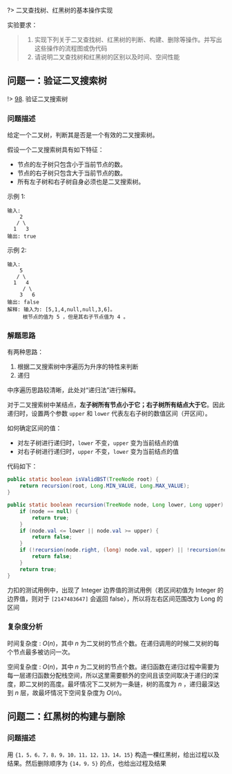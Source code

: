 ?> 二叉查找树、红黑树的基本操作实现

实验要求：

> 1. 实现下列关于二叉查找树、红黑树的判断、构建、删除等操作。并写出这些操作的流程图或伪代码
> 2. 请说明二叉查找树和红黑树的区别以及时间、空间性能

## 问题一：验证二叉搜索树

!> [98](https://leetcode-cn.com/problems/validate-binary-search-tree/). 验证二叉搜索树

### 问题描述

给定一个二叉树，判断其是否是一个有效的二叉搜索树。

假设一个二叉搜索树具有如下特征：

- 节点的左子树只包含小于当前节点的数。
- 节点的右子树只包含大于当前节点的数。
- 所有左子树和右子树自身必须也是二叉搜索树。

示例 1:

```
输入:
    2
   / \
  1   3
输出: true
```

示例 2:

```
输入:
    5
   / \
  1   4
     / \
    3   6
输出: false
解释: 输入为: [5,1,4,null,null,3,6]。
     根节点的值为 5 ，但是其右子节点值为 4 。
```

### 解题思路

有两种思路：
1. 根据二叉搜索树中序遍历为升序的特性来判断
2. 递归

中序遍历思路较清晰，此处对“递归法”进行解释。

对于二叉搜索树中某结点，**左子树所有节点小于它；右子树所有结点大于它**。因此递归时，设置两个参数 `upper` 和 `lower` 代表左右子树的数值区间（开区间）。

如何确定区间的值：

- 对左子树进行递归时，`lower` 不变，`upper` 变为当前结点的值
- 对右子树进行递归时，`upper` 不变，`lower` 变为当前结点的值

代码如下：

```java
public static boolean isValidBST(TreeNode root) {
    return recursion(root, Long.MIN_VALUE, Long.MAX_VALUE);
}

public static boolean recursion(TreeNode node, Long lower, Long upper) {
    if (node == null) {
        return true;
    }
    if (node.val <= lower || node.val >= upper) {
        return false;
    }
    if (!recursion(node.right, (long) node.val, upper) || !recursion(node.left, lower, (long) node.val)) {
        return false;
    }
    return true;
}
```

力扣的测试用例中，出现了 Integer 边界值的测试用例（若区间初值为 Integer 的边界值，则对于 `[2147483647]` 会返回 false），所以将左右区间范围改为 Long 的区间

### 复杂度分析
时间复杂度 : $O(n)$，其中 $n$ 为二叉树的节点个数。在递归调用的时候二叉树的每个节点最多被访问一次。

空间复杂度 : $O(n)$，其中 $n$ 为二叉树的节点个数。递归函数在递归过程中需要为每一层递归函数分配栈空间，所以这里需要额外的空间且该空间取决于递归的深度，即二叉树的高度。最坏情况下二叉树为一条链，树的高度为 $n$ ，递归最深达到 $n$ 层，故最坏情况下空间复杂度为 $O(n)$。

## 问题二：红黑树的构建与删除


### 问题描述
用 `{1，5，6，7，8，9，10，11，12，13，14，15}` 构造一棵红黑树，给出过程以及结果。然后删除顺序为 `{14，9，5}` 的点，也给出过程及结果